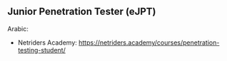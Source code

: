 ## Junior Penetration Tester (eJPT)
Arabic: 
* Netriders Academy: https://netriders.academy/courses/penetration-testing-student/
